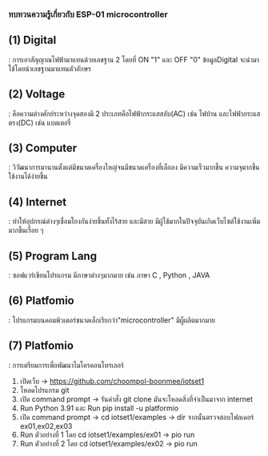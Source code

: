 ### ทบทวนความรู้เกี่ยวกับ ESP-01 microcontroller
## (1) Digital
: การเอาสัญญาณไฟฟ้ามาแทนด้วยเลขฐาน 2 โดยที่ ON "1" และ OFF "0" ข้อมูลDigital จะนำมาใช้โดยนำเลขฐานมาแทนตัวอักษร
## (2) Voltage
: คือความต่างศักย์ระหว่างจุดสองมี 2 ประเภทคือไฟฟ้ากระแสสลับ(AC) เช่น ไฟบ้าน และไฟฟ้ากระแสตรง(DC) เช่น แบตเตอรี่
## (3) Computer
: วิวัฒนาการมานานตั้งแต่มีขนาดเครื่องใหญ่จนมีขนาดเครื่องที่เล็กลง มีความเร็วมากขึ้น ความจุมากขึ้น ใช้งานได้ง่ายขึ้น
## (4) Internet
: ทำให้อุปกรณ์ต่างๆเชื่อมโยงกันง่ายขึ้นทั้งไร้สาย และมีสาย มีผู้ใช้มากในปัจจุบันเกิดเว็บไซต์ใช้งานเพิ่มมากขึ้นเรื่อย ๆ
## (5) Program Lang
: ซอฟแวร์เขียนโปรแกรม มีภาษาต่างๆมากมาย เช่น ภาษา C , Python , JAVA
## (6) Platfomio
: โปรแกรมบนคอมพิวเตอร์ชนาดเล็กเรียกว่า"microcontroller" มีผู็ผลิตมากมาย
## (7) Platfomio
: การเตรียมการเพื่อพัฒนาไมโครคอนโทรเลอร์
1. เปิดเว็บ -> https://github.com/choompol-boonmee/iotset1
2. โหลดโปรแกรม git
3. เปิด command prompt -> รันคำสั่ง git clone มันจะโหลดสิ่งที่จำเป็นมาจาก internet
4. Run Python 3.91 และ Run pip install -u platformio
5.  เปิด command prompt -> cd iotset1/examples -> dir จากนั้นตรวจสอบโฟลเดอร์ ex01,ex02,ex03
6.  Run ตัวอย่างที่ 1 โดย cd iotset1/examples/ex01 -> pio run
7.  Run ตัวอย่างที่ 2 โดย cd iotset1/examples/ex02 -> pio run
